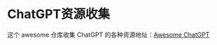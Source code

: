 # ChatGPT资源收集

这个 awesome 仓库收集 ChatGPT 的各种资源地址：[Awesome ChatGPT](https://github.com/sindresorhus/awesome-chatgpt)
